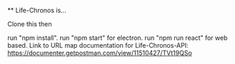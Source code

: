 ** Life-Chronos is...

Clone this then

run "npm install".
run "npm start" for electron.
run "npm run react" for web based.
Link to URL map documentation for Life-Chronos-API: https://documenter.getpostman.com/view/11510427/TVt19QSo
